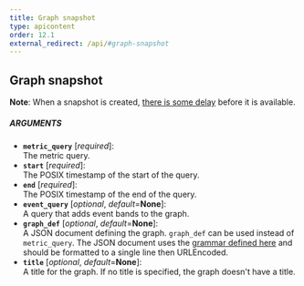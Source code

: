 ```yaml
---
title: Graph snapshot
type: apicontent
order: 12.1
external_redirect: /api/#graph-snapshot
---
```


## Graph snapshot

**Note**: When a snapshot is created, [there is some delay](http://andreafalzetti.github.io/blog/2017/04/17/datadog-png-snapshot-not-showing.html) before it is available.

##### ARGUMENTS

* **`metric_query`** [*required*]:  
    The metric query.
* **`start`** [*required*]:  
    The POSIX timestamp of the start of the query.
* **`end`** [*required*]:  
    The POSIX timestamp of the end of the query.
* **`event_query`** [*optional*, *default*=**None**]:  
    A query that adds event bands to the graph.
* **`graph_def`** [*optional*, *default*=**None**]:  
    A JSON document defining the graph. `graph_def` can be used instead of `metric_query`. The JSON document uses the [grammar defined here](/graphing/miscellaneous/graphingjson/#grammar) and should be formatted to a single line then URLEncoded.
* **`title`** [*optional*, *default*=**None**]:  
    A title for the graph. If no title is specified, the graph doesn't have a title.
